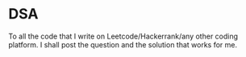 # DSA
To all the code that I write on Leetcode/Hackerrank/any other coding platform. I shall post the question and the solution that works for me.

